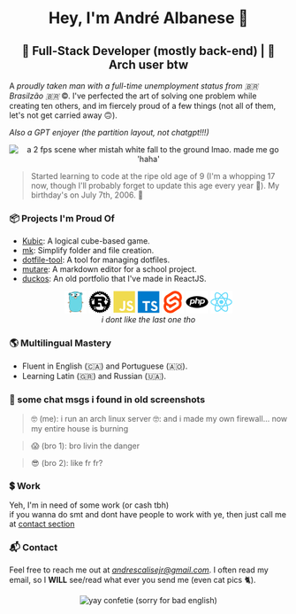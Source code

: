 
<h1 align="center">Hey, I'm André Albanese 👋</h1>
<h2 align="center">🚀 Full-Stack Developer (mostly back-end) | 🐧 Arch user btw</h2>

A *proudly taken man with a full-time unemployment status from 🇧🇷 Brasilzão 🇧🇷* ©. I've perfected the art of solving one problem while creating ten others, and im fiercely proud of a few things (not all of them, let's not get carried away 🙃).

*Also a GPT enjoyer (the partition layout, not chatgpt!!!)*

<div align="center">
	<img src="https://i.imgur.com/1gSB77J.gif" alt="a 2 fps scene wher mistah white fall to the ground lmao. made me go 'haha'" />
</div>

> Started learning to code at the ripe old age of 9 (I'm a whopping 17 now, though I'll probably forget to update this age every year 🎂). My birthday's on July 7th, 2006. 🎈

### 📦️ Projects I'm Proud Of

* [Kubic](https://github.com/devkcud/Kubic): A logical cube-based game.
* [mk](https://github.com/devkcud/mk): Simplify folder and file creation.
* [dotfile-tool](https://github.com/devkcud/dotfile-tool): A tool for managing dotfiles.
* [mutare](https://github.com/devkcud/mutare): A markdown editor for a school project.
* [duckos](https://github.com/devkcud/duckos): An old portfolio that I've made in ReactJS.

<div align="center">
	<img alt="go" height="40" width="40" src="https://raw.githubusercontent.com/devicons/devicon/master/icons/go/go-original.svg">
	<img alt="rust" height="40" width="40" src="https://raw.githubusercontent.com/devicons/devicon/master/icons/rust/rust-plain.svg">
	<img alt="js" height="40" width="40" src="https://raw.githubusercontent.com/devicons/devicon/master/icons/javascript/javascript-plain.svg">
	<img alt="ts" height="40" width="40" src="https://raw.githubusercontent.com/devicons/devicon/master/icons/typescript/typescript-plain.svg">
	<img alt="ts" height="40" width="40" src="https://raw.githubusercontent.com/devicons/devicon/master/icons/svelte/svelte-original.svg">
	<img alt="ts" height="40" width="40" src="https://raw.githubusercontent.com/devicons/devicon/master/icons/php/php-plain.svg">
	<img alt="ts" height="40" width="40" src="https://raw.githubusercontent.com/devicons/devicon/master/icons/react/react-original.svg"><br/>
<i>i dont like the last one tho</i>
</div>

### 🌎 Multilingual Mastery

* Fluent in English (🇨🇦) and Portuguese (🇦🇴).
* Learning Latin (🇬🇷) and Russian (🇺🇦).

### 🗿 some chat msgs i found in old screenshots

> 🤓 (me): i run an arch linux server
> 🤓: and i made my own firewall... now my entire house is burning

> 😱 (bro 1): bro livin the danger

> 😎 (bro 2): like fr fr?

### 💲 Work

Yeh, I'm in need of some work (or cash tbh)  
if you wanna do smt and dont have people to work with ye, then just call me at [contact section](#-contact)

### 📬 Contact

Feel free to reach me out at *[andrescalisejr@gmail.com](mailto:andrescalisejr@gmail.com)*. I often read my email, so I **WILL** see/read what ever you send me (even cat pics 🐈️).

<div align="center">
	<img src="https://i.imgur.com/7NbLOSy.gif" alt="yay confetie (sorry for bad english)" />
</div>
